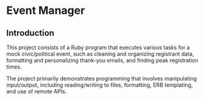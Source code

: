 # Event Manager

## Introduction

This project consists of a Ruby program that executes various tasks for a mock civic/political event, such as cleaning and organizing registrant data, formatting and personalizing thank-you emails, and finding peak registration times.

The project primarily demonstrates programming that involves manipulating input/output, including reading/writing to files, formatting, ERB templating, and use of remote APIs.
